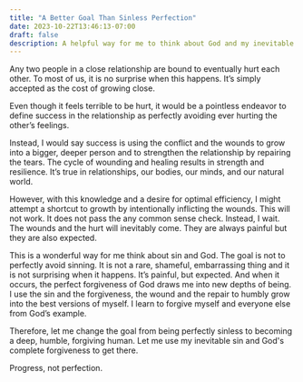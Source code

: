 ```yaml
---
title: "A Better Goal Than Sinless Perfection"
date: 2023-10-22T13:46:13-07:00
draft: false
description: A helpful way for me to think about God and my inevitable sin.
--- 
```


Any two people in a close relationship are bound to eventually hurt each other. To most of us, it is no surprise when this happens. It’s simply accepted as the cost of growing close.

Even though it feels terrible to be hurt, it would be a pointless endeavor to define success in the relationship as perfectly avoiding ever hurting the other’s feelings.

Instead, I would say success is using the conflict and the wounds to grow into a bigger, deeper person and to strengthen the relationship by repairing the tears. The cycle of wounding and healing results in strength and resilience. It’s true in relationships, our bodies, our minds, and our natural world.

However, with this knowledge and a desire for optimal efficiency, I might attempt a shortcut to growth by intentionally inflicting the wounds. This will not work. It does not pass the any common sense check. Instead, I wait. The wounds and the hurt will inevitably come. They are always painful but they are also expected.

This is a wonderful way for me think about sin and God. The goal is not to perfectly avoid sinning. It is not a rare, shameful, embarrassing thing and it is not surprising when it happens. It’s painful, but expected. And when it occurs, the perfect forgiveness of God draws me into new depths of being. I use the sin and the forgiveness, the wound and the repair to humbly grow into the best versions of myself. I learn to forgive myself and everyone else from God’s example. 

Therefore, let me change the goal from being perfectly sinless to becoming a deep, humble, forgiving human. Let me use my inevitable sin and God's complete forgiveness to get there. 

Progress, not perfection.